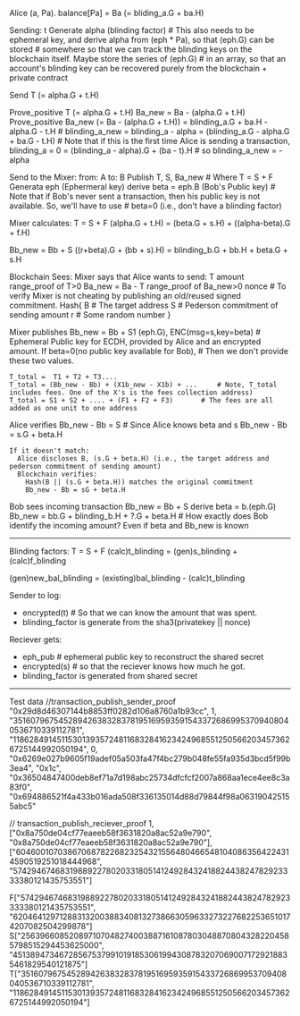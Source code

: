 
Alice (a, Pa). balance[Pa] = Ba (= bliding_a.G + ba.H)

Sending: t
Generate alpha (blinding factor)		# This also needs to be ephemeral key, and derive alpha from (eph * Pa), so that (eph.G) can be stored 
						# somewhere so that we can track the blinding keys on the blockchain itself. Maybe store the series of (eph.G) 
						# in an array, so that an account's blinding key can be recovered purely from the blockchain + private contract

Send T (= alpha.G + t.H)

Prove_positive T (= alpha.G + t.H)
Ba_new = Ba - (alpha.G + t.H)
Prove_positive  Ba_new (= Ba - (alpha.G + t.H))
			= blinding_a.G + ba.H - alpha.G - t.H 			# blinding_a_new = blinding_a - alpha
			= (blinding_a.G - alpha.G + ba.G - t.H)			# Note that if this is the first time Alice is sending a transaction, blinding_a = 0
			= (blinding_a - alpha).G + (ba - t).H			# so blinding_a_new = -alpha

Send to the Mixer:
	from: A to: B
	Publish T, S, Ba_new        # Where T = S + F
	Generata eph (Ephermeral key)
	derive beta = eph.B (Bob's Public key)		# Note that if Bob's never sent a transaction, then his public key is not available. So, we'll have to use
						# beta=0 (i.e., don't have a blinding factor)

Mixer calculates:
T 		= S + F
(alpha.G + t.H) = (beta.G + s.H) + ((alpha-beta).G + f.H)

Bb_new 				= Bb + S
((r+beta).G + (bb + s).H)     	= blinding_b.G + bb.H  + beta.G + s.H	


Blockchain Sees:
  Mixer says that Alice wants to send:
  	T amount
	range_proof of T>0
	Ba_new = Ba - T
	range_proof of Ba_new>0
	nonce				# To verify Mixer is not cheating by publishing an old/reused signed commitment. 
	Hash{
		B 			# The target address
		S 			# Pederson commitment of sending amount
		r			# Some random number
	}

  Mixer publishes
	Bb_new = Bb + S1
	(eph.G), ENC(msg=s,key=beta)				# Ephemeral Public key for ECDH, provided by Alice and an encrypted amount. If beta=0(no public key available for Bob), 
								# Then we don't provide these two values. 
	
	T_total =  T1 + T2 + T3.... 
	T_total = (Bb_new - Bb) + (X1b_new - X1b) + ...  	# Note, T_total includes fees. One of the X's is the fees collection address)
	T_total = S1 + S2 + .... + (F1 + F2 + F3)		# The fees are all added as one unit to one address		      


  Alice verifies
	Bb_new - Bb = S 	# Since Alice knows beta and s
	Bb_new - Bb = s.G + beta.H

	If it doesn't match:
	  Alice discloses B, (s.G + beta.H) (i.e., the target address and pederson commitment of sending amount)
	  Blockchain verifies:
		Hash(B || (s.G + beta.H)) matches the original commitment
		Bb_new - Bb = sG + beta.H

  Bob sees incoming transaction
  Bb_new = Bb + S
  derive beta = b.(eph.G)
  Bb_new = bb.G + blinding_b.H  + ?.G + beta.H		# How exactly does Bob identify the incoming amount? Even if beta and Bb_new is known

 ---------------
 Blinding factors:
 T = S + F
 (calc)t_blinding = (gen)s_blinding + (calc)f_blinding
 
 (gen)new_bal_blinding = (existing)bal_blinding - (calc)t_blinding
 
 Sender to log:
   - encrypted(t) # So that we can know the amount that was spent. 
   - blinding_factor is generate from the sha3(privatekey || nonce)
   
 Reciever gets:
   - eph_pub # ephemeral public key to reconstruct the shared secret
   - encrypted(s) # so that the reciever knows how much he got. 
   - blinding_factor is generated from shared secret 
   
   
--------------------
Test data
//transaction_publish_sender_proof
"0x29d8d46307144b8853ff0282d106a8760a1b93cc", 
1, 
"351607967545289426383283781951695935915433726869953709408040536710339112781", "11862849145115301393572481168328416234249685512505662034573626725144992050194",
0,
"0x6269e027b9605f19adef05a503fa47f4bc279b048fe55fa935d3bcd5f99b3ea4", 
"0x1c", "0x36504847400deb8ef71a7d198abc25734dfcfcf2007a868aa1ece4ee8c3a83f0", "0x694886521f4a433b016ada508f336135014d88d79844f98a063190425155abc5"

// transaction_publish_reciever_proof
1,
["0x8a750de04cf77eaeeb58f3631820a8ac52a9e790", "0x8a750de04cf77eaeeb58f3631820a8ac52a9e790"],
["60460010703867068782268232543215564804665481040863564224314590519251018444968", "5742946746831988922780203318051412492843241882443824782923333380121435753551"]

F["5742946746831988922780203318051412492843241882443824782923333380121435753551", "6204641297128831320038834081327386630596332732276822536510174207082504299878"]
S["2563966085208971070482740038871610878030488708043282204585798515294453625000", "4513894734672856753799101918530619943087832070690071729218835461829540121875"]
T["351607967545289426383283781951695935915433726869953709408040536710339112781", "11862849145115301393572481168328416234249685512505662034573626725144992050194"]